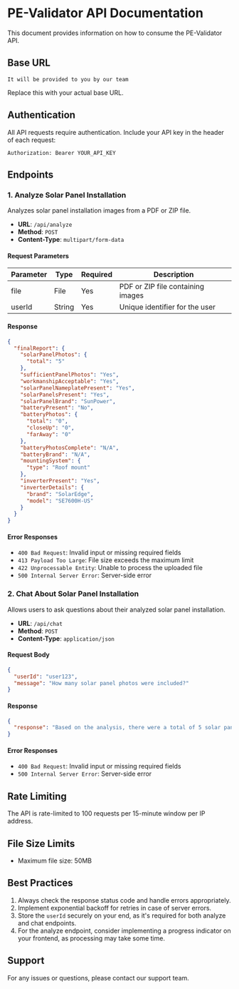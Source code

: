 # PE-Validator API Documentation

This document provides information on how to consume the PE-Validator API.

## Base URL

```
It will be provided to you by our team

```

Replace this with your actual base URL.

## Authentication

All API requests require authentication. Include your API key in the header of each request:

```
Authorization: Bearer YOUR_API_KEY
```

## Endpoints

### 1. Analyze Solar Panel Installation

Analyzes solar panel installation images from a PDF or ZIP file.

- **URL**: `/api/analyze`
- **Method**: `POST`
- **Content-Type**: `multipart/form-data`

#### Request Parameters

| Parameter | Type   | Required | Description                               |
|-----------|--------|----------|-------------------------------------------|
| file      | File   | Yes      | PDF or ZIP file containing images         |
| userId    | String | Yes      | Unique identifier for the user            |

#### Response

```json
{
  "finalReport": {
    "solarPanelPhotos": {
      "total": "5"
    },
    "sufficientPanelPhotos": "Yes",
    "workmanshipAcceptable": "Yes",
    "solarPanelNameplatePresent": "Yes",
    "solarPanelsPresent": "Yes",
    "solarPanelBrand": "SunPower",
    "batteryPresent": "No",
    "batteryPhotos": {
      "total": "0",
      "closeUp": "0",
      "farAway": "0"
    },
    "batteryPhotosComplete": "N/A",
    "batteryBrand": "N/A",
    "mountingSystem": {
      "type": "Roof mount"
    },
    "inverterPresent": "Yes",
    "inverterDetails": {
      "brand": "SolarEdge",
      "model": "SE7600H-US"
    }
  }
}
```

#### Error Responses

- `400 Bad Request`: Invalid input or missing required fields
- `413 Payload Too Large`: File size exceeds the maximum limit
- `422 Unprocessable Entity`: Unable to process the uploaded file
- `500 Internal Server Error`: Server-side error

### 2. Chat About Solar Panel Installation

Allows users to ask questions about their analyzed solar panel installation.

- **URL**: `/api/chat`
- **Method**: `POST`
- **Content-Type**: `application/json`

#### Request Body

```json
{
  "userId": "user123",
  "message": "How many solar panel photos were included?"
}
```

#### Response

```json
{
  "response": "Based on the analysis, there were a total of 5 solar panel photos included in the submission."
}
```

#### Error Responses

- `400 Bad Request`: Invalid input or missing required fields
- `500 Internal Server Error`: Server-side error

## Rate Limiting

The API is rate-limited to 100 requests per 15-minute window per IP address.

## File Size Limits

- Maximum file size: 50MB

## Best Practices

1. Always check the response status code and handle errors appropriately.
2. Implement exponential backoff for retries in case of server errors.
3. Store the `userId` securely on your end, as it's required for both analyze and chat endpoints.
4. For the analyze endpoint, consider implementing a progress indicator on your frontend, as processing may take some time.

## Support

For any issues or questions, please contact our support team.